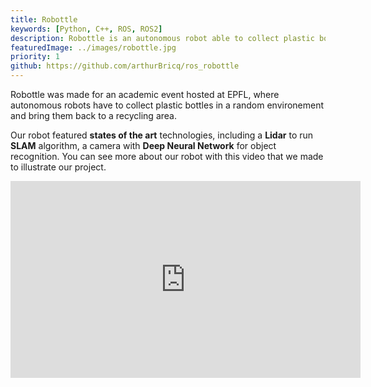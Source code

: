 ```yaml
---
title: Robottle
keywords: [Python, C++, ROS, ROS2]
description: Robottle is an autonomous robot able to collect plastic bottles in a random environment. It was entirely done in a team of 3 students. 
featuredImage: ../images/robottle.jpg
priority: 1
github: https://github.com/arthurBricq/ros_robottle
---
```


Robottle was made for an academic event hosted at EPFL, where autonomous robots have to collect plastic bottles in a random environement and bring them back to a recycling area.

Our robot featured **states of the art** technologies, including a **Lidar** to run **SLAM** algorithm, a camera with **Deep Neural Network** for object recognition. You can see more about our robot with this video that we made to illustrate our project.

<iframe width="560" height="315" src="https://www.youtube.com/embed/XJpJSuhSZN4" frameborder="0" allowfullscreen></iframe>

